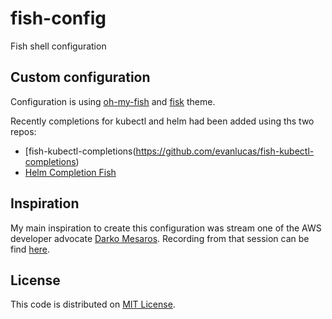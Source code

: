 # fish-config

Fish shell configuration

## Custom configuration

Configuration is using [oh-my-fish](https://github.com/oh-my-fish/oh-my-fish)
and [fisk](https://github.com/oh-my-fish/oh-my-fish/blob/master/docs/Themes.md#fisk) theme.

Recently completions for kubectl and helm had been added using ths two repos:
- [fish-kubectl-completions(https://github.com/evanlucas/fish-kubectl-completions)
- [Helm Completion Fish](https://helm.sh/docs/helm/helm_completion_fish/)

## Inspiration

My main inspiration to create this configuration was stream one of the AWS developer advocate [Darko Mesaros](https://github.com/darko-mesaros).
Recording from that session can be find [here](https://www.youtube.com/watch?v=kPnYFsXml-I).

## License

This code is distributed on [MIT License](/LICENSE).
